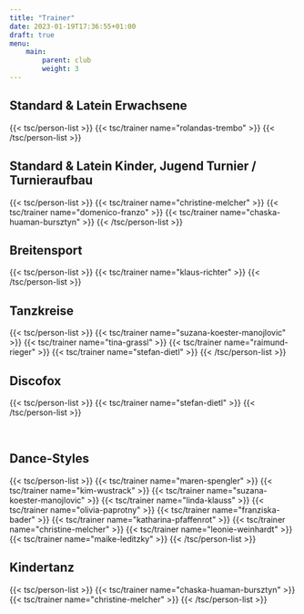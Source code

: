 ```yaml
---
title: "Trainer"
date: 2023-01-19T17:36:55+01:00
draft: true
menu:
    main:
        parent: club
        weight: 3
---
```



## Standard & Latein Erwachsene

{{< tsc/person-list >}}
    {{< tsc/trainer 
        name="rolandas-trembo" >}}
{{< /tsc/person-list >}}

## Standard & Latein Kinder, Jugend Turnier / Turnieraufbau 

{{< tsc/person-list >}}
    {{< tsc/trainer 
        name="christine-melcher" >}}
    {{< tsc/trainer 
        name="domenico-franzo" >}}
    {{< tsc/trainer 
        name="chaska-huaman-bursztyn" >}}
{{< /tsc/person-list >}}


## Breitensport

{{< tsc/person-list >}}
    {{< tsc/trainer 
        name="klaus-richter" >}}
{{< /tsc/person-list >}}

## Tanzkreise

{{< tsc/person-list >}}
    {{< tsc/trainer 
        name="suzana-koester-manojlovic" >}}
    {{< tsc/trainer 
        name="tina-grassl" >}}
    {{< tsc/trainer 
        name="raimund-rieger" >}}
    {{< tsc/trainer 
        name="stefan-dietl" >}}
{{< /tsc/person-list >}}

## Discofox

{{< tsc/person-list >}}
    {{< tsc/trainer 
        name="stefan-dietl" >}}
{{< /tsc/person-list >}}

 
## Dance-Styles

{{< tsc/person-list >}}
    {{< tsc/trainer 
        name="maren-spengler" >}}
    {{< tsc/trainer 
        name="kim-wustrack" >}}
    {{< tsc/trainer 
        name="suzana-koester-manojlovic" >}}
    {{< tsc/trainer 
        name="linda-klauss" >}}
    {{< tsc/trainer 
        name="olivia-paprotny" >}}
    {{< tsc/trainer 
        name="franziska-bader" >}}
    {{< tsc/trainer 
        name="katharina-pfaffenrot" >}}
    {{< tsc/trainer 
        name="christine-melcher" >}}
    {{< tsc/trainer 
        name="leonie-weinhardt" >}}
    {{< tsc/trainer 
        name="maike-leditzky" >}}
{{< /tsc/person-list >}}

## Kindertanz

{{< tsc/person-list >}}
    {{< tsc/trainer 
        name="chaska-huaman-bursztyn" >}}
    {{< tsc/trainer 
        name="christine-melcher" >}}
{{< /tsc/person-list >}}
